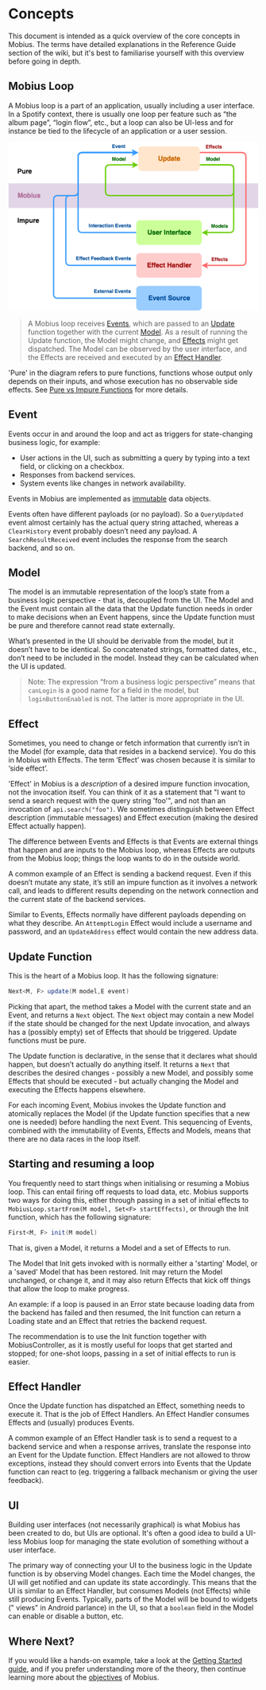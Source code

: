 # Concepts

This document is intended as a quick overview of the core concepts in Mobius. The terms have
detailed explanations in the Reference Guide section of the wiki, but it's best to familiarise
yourself with this overview before going in depth.

## Mobius Loop

A Mobius loop is a part of an application, usually including a user interface. In a Spotify context,
there is usually one loop per feature such as “the album page”, “login flow”, etc., but a loop can
also be UI-less and for instance be tied to the lifecycle of an application or a user session.

![](./assets/images/mobius-diagram.png)

> A Mobius loop receives [Events](./reference-guide/event.md), which are passed to an 
> [Update](./reference-guide/update.md) function together with the current 
> [Model](./reference-guide/model.md). As a result of running the Update function, the Model might 
> change, and [Effects](./reference-guide/effect.md) might get dispatched. The Model can be observed
> by the user interface, and the Effects are received and executed by an 
> [Effect Handler](./reference-guide/effect-handler.md).

'Pure' in the diagram refers to pure functions, functions whose output only depends on their inputs,
and whose execution has no observable side effects.
See [Pure vs Impure Functions](./patterns/pure-vs-impure-functions.md) for more details.

## Event

Events occur in and around the loop and act as triggers for state-changing business logic, for
example:

- User actions in the UI, such as submitting a query by typing into a text field, or clicking on a
  checkbox.
- Responses from backend services.
- System events like changes in network availability.

Events in Mobius are implemented as [immutable](./patterns/immutability.md) data objects.

Events often have different payloads (or no payload). So a `QueryUpdated` event almost certainly has
the actual query string attached, whereas a `ClearHistory` event probably doesn’t need any payload.
A `SearchResultReceived` event includes the response from the search backend, and so on.

## Model

The model is an immutable representation of the loop’s state from a business logic perspective -
that is, decoupled from the UI. The Model and the Event must contain all the data that the Update
function needs in order to make decisions when an Event happens, since the Update function must be
pure and therefore cannot read state externally.

What’s presented in the UI should be derivable from the model, but it doesn’t have to be identical.
So concatenated strings, formatted dates, etc., don’t need to be included in the model. Instead they
can be calculated when the UI is updated.

> Note: The expression “from a business logic perspective” means that `canLogin` is a good name for a field in the model, but `loginButtonEnabled` is not. The latter is more appropriate in the UI.

## Effect

Sometimes, you need to change or fetch information that currently isn’t in the Model (for example,
data that resides in a backend service). You do this in Mobius with Effects. The term ‘Effect’ was
chosen because it is similar to ‘side effect’.

'Effect' in Mobius is a *description* of a desired impure function invocation, not the invocation
itself. You can think of it as a statement that "I want to send a search request with the query
string 'foo'", and not than an invocation of `api.search("foo")`. We sometimes distinguish between
Effect description (immutable messages) and Effect execution (making the desired Effect actually
happen).

The difference between Events and Effects is that Events are external things that happen and are
inputs to the Mobius loop, whereas Effects are outputs from the Mobius loop; things the loop wants
to do in the outside world.

A common example of an Effect is sending a backend request. Even if this doesn’t mutate any state,
it’s still an impure function as it involves a network call, and leads to different results
depending on the network connection and the current state of the backend services.

Similar to Events, Effects normally have different payloads depending on what they describe.
An `AttemptLogin` Effect would include a username and password, and an `UpdateAddress` effect would
contain the new address data.

## Update Function

This is the heart of a Mobius loop. It has the following signature:

```java
Next<M, F> update(M model,E event)
```

Picking that apart, the method takes a Model with the current state and an Event, and returns
a `Next` object. The `Next` object may contain a new Model if the state should be changed for the
next Update invocation, and always has a (possibly empty) set of Effects that should be triggered.
Update functions must be pure.

The Update function is declarative, in the sense that it declares what should happen, but doesn’t
actually do anything itself. It returns a `Next` that describes the desired changes - possibly a new
Model, and possibly some Effects that should be executed - but actually changing the Model and
executing the Effects happens elsewhere.

For each incoming Event, Mobius invokes the Update function and atomically replaces the Model (if
the Update function specifies that a new one is needed) before handling the next Event. This
sequencing of Events, combined with the immutability of Events, Effects and Models, means that there
are no data races in the loop itself.

## Starting and resuming a loop

You frequently need to start things when initialising or resuming a Mobius loop. This can entail
firing off requests to load data, etc. Mobius supports two ways for doing this, either through
passing in a set of initial effects to `MobiusLoop.startFrom(M model, Set<F> startEffects)`, or
through the Init function, which has the following signature:

```java
First<M, F> init(M model)
```

That is, given a Model, it returns a Model and a set of Effects to run.

The Model that Init gets invoked with is normally either a 'starting' Model, or a 'saved' Model that
has been restored. Init may return the Model unchanged, or change it, and it may also return Effects
that kick off things that allow the loop to make progress.

An example: if a loop is paused in an Error state because loading data from the backend has failed
and then resumed, the Init function can return a Loading state and an Effect that retries the
backend request.

The recommendation is to use the Init function together with MobiusController, as it is mostly
useful for loops that get started and stopped; for one-shot loops, passing in a set of initial
effects to run is easier.

## Effect Handler

Once the Update function has dispatched an Effect, something needs to execute it. That is the job of
Effect Handlers. An Effect Handler consumes Effects and (usually) produces Events.

A common example of an Effect Handler task is to send a request to a backend service and when a
response arrives, translate the response into an Event for the Update function. Effect Handlers are
not allowed to throw exceptions, instead they should convert errors into Events that the Update
function can react to (eg. triggering a fallback mechanism or giving the user feedback).

## UI

Building user interfaces (not necessarily graphical) is what Mobius has been created to do, but UIs
are optional. It's often a good idea to build a UI-less Mobius loop for managing the state evolution
of something without a user interface.

The primary way of connecting your UI to the business logic in the Update function is by observing
Model changes. Each time the Model changes, the UI will get notified and can update its state
accordingly. This means that the UI is similar to an Effect Handler, but consumes Models (not
Effects) while still producing Events. Typically, parts of the Model will be bound to widgets ("
views" in Android parlance) in the UI, so that a `boolean` field in the Model can enable or disable
a button, etc.

## Where Next?

If you would like a hands-on example, take a look at the 
[Getting Started guide](./getting-started/creating-a-loop.md),
and if you prefer understanding more of the theory, then continue learning more about
the [objectives](./objectives.md) of Mobius.